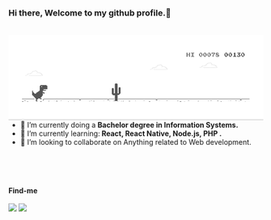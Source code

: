 ### Hi there, Welcome to my github profile.👋
<br>


<img src="https://raw.githubusercontent.com/KasFerreira/KasFerreira/master/dino.gif" max-width="550px" width="550px" align="right" alt="Computador IuriCode">


- 🔭 I’m currently doing a <strong>Bachelor degree in Information Systems.</strong>
- 🌱 I’m currently learning:<strong> React, React Native, Node.js, PHP .</strong>
- 👯 I’m looking to collaborate on Anything related to Web development.
	
  



<br>
<br>
<br>
<p align="left" margin-left="120px;">
   <strong> Find-me</strong>
  <br><br>
<a href="mailto:ferrlucs@gmail.com" alt="Gmail">
<img src="https://img.shields.io/badge/-ferrlucs@gmail.com-e34c41?style=flat-square&labelColor=e34c41&logo=gmail&logoColor=white&link=ferrlucs@gmail.com" /></a>
  
<a href="https://www.linkedin.com/in/ferrlucs/" alt="Linkedin">
<img src="https://img.shields.io/badge/-Lucas%20Ferreira-blue?style=flat-square&logo=Linkedin&logoColor=white&link=https://www.linkedin.com/in/ferrlucs" /></a>
  

 </p>

